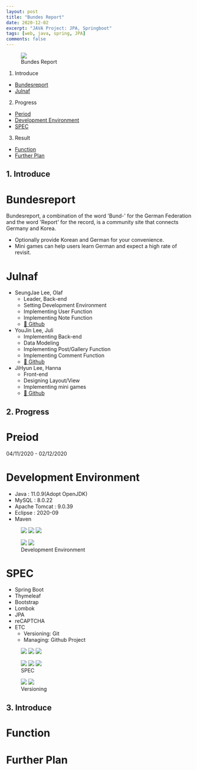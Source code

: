```yaml
---
layout: post
title: "Bundes Report"
date: 2020-12-02
excerpt: "JAVA Project: JPA, Springboot"
tags: [web, java, spring, JPA]
comments: false
---
```


  <figure>
	  <img src="/assets/img/posts/bundes_report/bundesreport-logo.png">
	<figcaption>Bundes Report</figcaption>
  </figure>

1. Introduce
  * [Bundesreport](#bundesreport)
  * [Julnaf](#julnaf)
2. Progress
  * [Period](#period)
  * [Development Environment](#development-environment)
  * [SPEC](#spec)
3. Result
  * [Function](#function)
  * [Further Plan](#further-plan)


## 1. Introduce

# Bundesreport
Bundesreport, a combination of the word 'Bund-' for the German Federation and the word 'Report' for the record, is a community site that connects Germany and Korea.
  * Optionally provide Korean and German for your convenience.
  * Mini games can help users learn German and expect a high rate of revisit.

# Julnaf
  * SeungJae Lee, Olaf
    - Leader, Back-end
    - Setting Development Environment
    - Implementing User Function
    - Implementing Note Function
    - <a href="https://github.com/veritas0806">🔗 Github</a>
  * YouJin Lee, Juli
    - Implementing Back-end
    - Data Modeling
    - Implementing Post/Gallery Function
    - Implementing Comment Function
    - <a href="https://github.com/dev-ujin">🔗 Github</a>
  * JiHyun Lee, Hanna
    - Front-end
    - Designing Layout/View
    - Implementing mini games
    - <a href="https://github.com/leehuhlee">🔗 Github</a>


## 2. Progress

# Preiod
04/11/2020 - 02/12/2020

# Development Environment
  * Java : 11.0.9(Adopt OpenJDK)
  * MySQL : 8.0.22
  * Apache Tomcat : 9.0.39
  * Eclipse : 2020-09
  * Maven
  <figure class="third">
	  <img src="/assets/img/posts/bundes_report/java.png">
    <img src="/assets/img/posts/bundes_report/mysql.png">
    <img src="/assets/img/posts/bundes_report/tomcat.png">
  </figure>
  <figure class="half">
    <img src="/assets/img/posts/bundes_report/eclipse.png">
    <img src="/assets/img/posts/bundes_report/maven.png">
  <figcaption>Development Environment</figcaption>
  </figure>

# SPEC
  * Spring Boot
  * Thymeleaf
  * Bootstrap
  * Lombok
  * JPA
  * reCAPTCHA
  * ETC
    - Versioning: Git
    - Managing: Github Project
  <figure class="third">
	  <img src="/assets/img/posts/bundes_report/spring_boot.png">
    <img src="/assets/img/posts/bundes_report/thymeleaf.png">
    <img src="/assets/img/posts/bundes_report/bootstrap.png">
  </figure>
  <figure class="third">
    <img src="/assets/img/posts/bundes_report/lombok.png">
    <img src="/assets/img/posts/bundes_report/JPA_Hibernate.png">
    <img src="/assets/img/posts/bundes_report/reCAPTCHA.png">
  <figcaption>SPEC</figcaption>
  </figure>
  <figure class="half">
    <img src="/assets/img/posts/bundes_report/github.png">
    <img src="/assets/img/posts/bundes_report/github_project.png">
  <figcaption>Versioning</figcaption>
  </figure>

## 3. Introduce

# Function

# Further Plan
